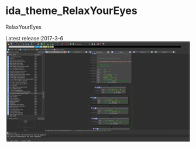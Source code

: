 # ida_theme_RelaxYourEyes
RelaxYourEyes







Latest release:2017-3-6
![screenshot1](https://github.com/stonedreamforest/ida_theme_RelaxYourEyes/blob/master/GIF.gif)


